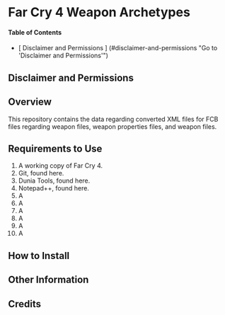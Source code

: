 <a name="top"></a>
#	Far Cry 4 Weapon Archetypes

####	Table of Contents
- [ Disclaimer and Permissions ] (#disclaimer-and-permissions "Go to 'Disclaimer and Permissions'")
<!-- - [Overview] (#overview "Go to 'Overview'")
- [Requirements to Use] (#requirements "Go to 'Requirements to Use'")
- [How to Install] (#installation "Go to 'How to Install'")
- [Other Information] (#otherinfo "Other Information'")
- [Credits] (#credits "Go to 'Credits'") -->


##	Disclaimer and Permissions

<a name="overview"></a>
##	Overview
This repository contains the data regarding converted XML files for FCB files regarding weapon files, weapon properties files, and weapon files.

<a name="requirements"></a>
##	Requirements to Use
1. A working copy of Far Cry 4.
1. Git, found here.
1. Dunia Tools, found here.
1. Notepad++, found here.
1. A
1. A
1. A
1. A
1. A
1. A

<a name="installation"></a>
##	How to Install

<a name="otherinfo"></a>
##	Other Information

<a name="credits"></a>
##	Credits
